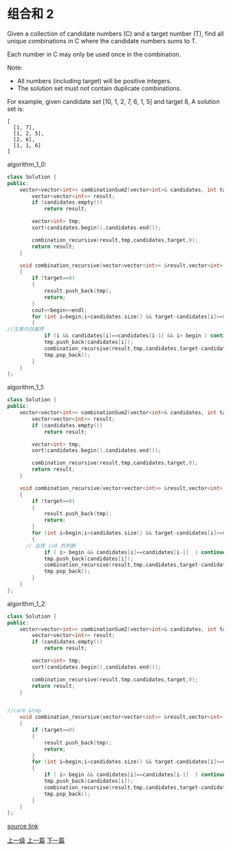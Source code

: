 # 组合和 2

Given a collection of candidate numbers (C) and a target number (T), find all unique combinations in C where the candidate numbers sums to T.

Each number in C may only be used once in the combination.

Note:
* All numbers (including target) will be positive integers.
* The solution set must not contain duplicate combinations.

For example, given candidate set [10, 1, 2, 7, 6, 1, 5] and target 8,
A solution set is:
```
[
  [1, 7],
  [1, 2, 5],
  [2, 6],
  [1, 1, 6]
]
```

algorithm_1_0:
```c++
class Solution {
public:
    vector<vector<int>> combinationSum2(vector<int>& candidates, int target) {
        vector<vector<int>> result;
        if (candidates.empty())
            return result;

        vector<int> tmp;
        sort(candidates.begin(),candidates.end());

        combination_recursive(result,tmp,candidates,target,0);
        return result;
    }

    void combination_recursive(vector<vector<int>> &result,vector<int> tmp,vector<int> candidates,int target,int begin)
    {
        if (target==0)
        {
            result.push_back(tmp);
            return;
        }
        cout<<begin<<endl;
        for (int i=begin;i<candidates.size() && target-candidates[i]>=0 ;i++)
        {
//注意内存越界
            if (i && candidates[i]==candidates[i-1] && i> begin ) continue;
            tmp.push_back(candidates[i]);
            combination_recursive(result,tmp,candidates,target-candidates[i],i+1);
            tmp.pop_back();
        }
    }
};
```

algorithm_1_1:
```c++
class Solution {
public:
    vector<vector<int>> combinationSum2(vector<int>& candidates, int target) {
        vector<vector<int>> result;
        if (candidates.empty())
            return result;

        vector<int> tmp;
        sort(candidates.begin(),candidates.end());

        combination_recursive(result,tmp,candidates,target,0);
        return result;
    }

    void combination_recursive(vector<vector<int>> &result,vector<int> tmp,vector<int> candidates,int target,int begin)
    {
        if (target==0)
        {
            result.push_back(tmp);
            return;
        }
        for (int i=begin;i<candidates.size() && target-candidates[i]>=0 ;i++)
        {
      // 去除 i>0 的判断
            if ( i> begin && candidates[i]==candidates[i-1]  ) continue;
            tmp.push_back(candidates[i]);
            combination_recursive(result,tmp,candidates,target-candidates[i],i+1);
            tmp.pop_back();
        }
    }
};
```

algorithm_1_2:
```c++
class Solution {
public:
    vector<vector<int>> combinationSum2(vector<int>& candidates, int target) {
        vector<vector<int>> result;
        if (candidates.empty())
            return result;

        vector<int> tmp;
        sort(candidates.begin(),candidates.end());

        combination_recursive(result,tmp,candidates,target,0);
        return result;
    }


//care &tmp
    void combination_recursive(vector<vector<int>> &result,vector<int> &tmp,vector<int> &candidates,int target,int begin)
    {
        if (target==0)
        {
            result.push_back(tmp);
            return;
        }
        for (int i=begin;i<candidates.size() && target-candidates[i]>=0 ;i++)
        {
            if ( i> begin && candidates[i]==candidates[i-1]  ) continue;
            tmp.push_back(candidates[i]);
            combination_recursive(result,tmp,candidates,target-candidates[i],i+1);
            tmp.pop_back();
        }
    }
};
```

[source link](https://leetcode.com/problems/combination-sum-ii/discuss/)





[上一级](base.md)
[上一篇](Combination_Sum.md)
[下一篇](Group_Anagrams.md)
